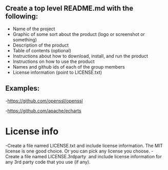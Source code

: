 ## Create a top level README.md with the following:
- Name of the project
- Graphic of some sort about the product (logo or screenshot or something)
- Description of the product
- Table of contents (optional)
- Instructions about how to download, install, and run the product
- Instructions on how to use the product
- Names and github ids of each of the group members
- License information (point to LICENSE.txt)

## Examples: 
-https://github.com/openssl/openssl

-https://github.com/apache/echarts

# License info
-Create a file named LICENSE.txt and include license information. The MIT license is one good choice. Or you can pick any license you choose.
-Create a file named LICENSE.3rdparty  and include license information for any 3rd party code that you use (if any).

